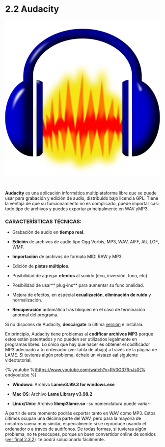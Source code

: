 # 2.2 Audacity


![Logo de Audacity](img/Audacity_Logo.svg.png "Logo de Audacity. Wikimedia Commons")


 

**Audacity** es una aplicación informática multiplataforma libre que se puede usar para grabación y edición de audio, distribuido bajo licencia GPL. Tiene la ventaja de que su funcionamiento no es complicado, puede importar casi todo tipo de archivos y puedes exportar principalmente en WAV yMP3.

### **CARACTERÍSTICAS TÉCNICAS:**

*   Grabación de audio en **tiempo real.**
*   **Edición** de archivos de audio tipo Ogg Vorbis, MP3, WAV, AIFF, AU, LOF, WMP.
*   **Importación** de archivos de formato MIDI,RAW y MP3.
*   Edición de **pistas múltiples.**
*   Posibilidad de agregar **efectos** al sonido (eco, inversión, tono, etc).
*   Posibilidad de usar** plug-ins** para aumentar su funcionalidad.
*   Mejora de efectos, en especial **ecualización**, **eliminación de ruido** y normalización.   
    
*   **Recuperación** automática tras bloqueo en el caso de terminación anormal del programa.

Si no dispones de Audacity, **descárgate** la última [versión](http://audacity.sourceforge.net/download/windows "Descarga de Audacity") e instálala.

En principio, Audacity tiene problemas al **codificar archivos MP3** porque estos están patentados y no pueden ser utilizados legalmente en programas libres. Lo único que hay que hacer es obtener el codificador MP3 adecuado a tu ordenador (ver tabla de abajo) a través de la página de [LAME](http://audacity.sourceforge.net/help/faq_i18n?s=install&i=lame-mp3&lang=es "Web de Audacity"). Si tuvieras algún problema, échale un vistazo aal siguiente videotutorial.

{% youtube %}https://www.youtube.com/watch?v=RV0G37RnJs0{% endyoutube %}

* **Windowx**: Archivo **Lamev3.99.3 for windows.exe**

* **Mac OS**: Archivo **Lame Library v3.98.2**

* **Linux/Unix**: Archivo **libmp3lame.so** –su nomenclatura puede variar-

A partir de este momento podrás exportar tanto en WAV como MP3. Estos últimos ocupan una décima parte del WAV, pero para la mayoría de nosotros suena muy similar, especialmente si se reproduce usando el ordenador o a través de audífonos. De todas formas, si tuvieras algún problema, no te preocupes, porque un buen convertidor online de sonidos ([ver final 2.3.2](232_grabadoras_de_audio_online.html "Convertir sonidos"))  te podrá solucionarlo fácilmente.

